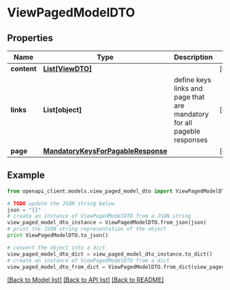 # ViewPagedModelDTO


## Properties
Name | Type | Description | Notes
------------ | ------------- | ------------- | -------------
**content** | [**List[ViewDTO]**](ViewDTO.md) |  | [optional] 
**links** | **List[object]** | define keys links and page that are mandatory for all pageble responses | [optional] 
**page** | [**MandatoryKeysForPagableResponse**](MandatoryKeysForPagableResponse.md) |  | [optional] 

## Example

```python
from openapi_client.models.view_paged_model_dto import ViewPagedModelDTO

# TODO update the JSON string below
json = "{}"
# create an instance of ViewPagedModelDTO from a JSON string
view_paged_model_dto_instance = ViewPagedModelDTO.from_json(json)
# print the JSON string representation of the object
print ViewPagedModelDTO.to_json()

# convert the object into a dict
view_paged_model_dto_dict = view_paged_model_dto_instance.to_dict()
# create an instance of ViewPagedModelDTO from a dict
view_paged_model_dto_from_dict = ViewPagedModelDTO.from_dict(view_paged_model_dto_dict)
```
[[Back to Model list]](../README.md#documentation-for-models) [[Back to API list]](../README.md#documentation-for-api-endpoints) [[Back to README]](../README.md)


